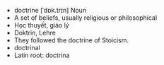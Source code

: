 - doctrine	[ˈdɒk.trɪn]	Noun
- A set of beliefs, usually religious or philosophical
- Học thuyết, giáo lý
- Doktrin, Lehre
- They followed the doctrine of Stoicism.
- doctrinal
- Latin root: doctrina
